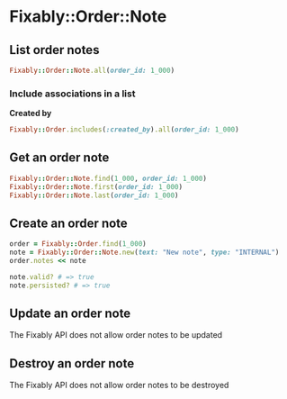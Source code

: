 # Fixably::Order::Note

## List order notes

```ruby
Fixably::Order::Note.all(order_id: 1_000)
```

### Include associations in a list

**Created by**
```ruby
Fixably::Order.includes(:created_by).all(order_id: 1_000)
```

## Get an order note

```ruby
Fixably::Order::Note.find(1_000, order_id: 1_000)
Fixably::Order::Note.first(order_id: 1_000)
Fixably::Order::Note.last(order_id: 1_000)
```

## Create an order note

```ruby
order = Fixably::Order.find(1_000)
note = Fixably::Order::Note.new(text: "New note", type: "INTERNAL")
order.notes << note

note.valid? # => true
note.persisted? # => true
```

## Update an order note

The Fixably API does not allow order notes to be updated

## Destroy an order note

The Fixably API does not allow order notes to be destroyed
